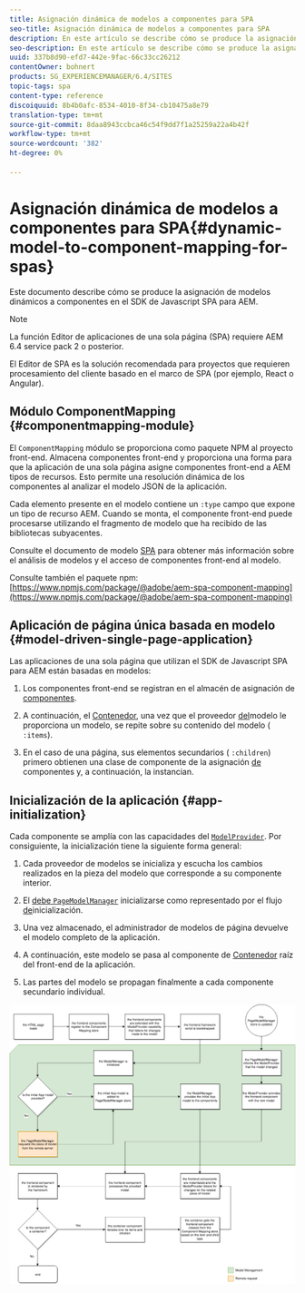 ```yaml
---
title: Asignación dinámica de modelos a componentes para SPA
seo-title: Asignación dinámica de modelos a componentes para SPA
description: En este artículo se describe cómo se produce la asignación de modelos dinámicos a componentes en el SDK de Javascript SPA para AEM.
seo-description: En este artículo se describe cómo se produce la asignación de modelos dinámicos a componentes en el SDK de Javascript SPA para AEM.
uuid: 337b8d90-efd7-442e-9fac-66c33cc26212
contentOwner: bohnert
products: SG_EXPERIENCEMANAGER/6.4/SITES
topic-tags: spa
content-type: reference
discoiquuid: 8b4b0afc-8534-4010-8f34-cb10475a8e79
translation-type: tm+mt
source-git-commit: 8daa8943ccbca46c54f9dd7f1a25259a22a4b42f
workflow-type: tm+mt
source-wordcount: '382'
ht-degree: 0%

---
```



# Asignación dinámica de modelos a componentes para SPA{#dynamic-model-to-component-mapping-for-spas}

Este documento describe cómo se produce la asignación de modelos dinámicos a componentes en el SDK de Javascript SPA para AEM.

>[!NOTE]
>La función Editor de aplicaciones de una sola página (SPA) requiere AEM 6.4 service pack 2 o posterior.
>
>El Editor de SPA es la solución recomendada para proyectos que requieren procesamiento del cliente basado en el marco de SPA (por ejemplo, React o Angular).

## Módulo ComponentMapping {#componentmapping-module}

El `ComponentMapping` módulo se proporciona como paquete NPM al proyecto front-end. Almacena componentes front-end y proporciona una forma para que la aplicación de una sola página asigne componentes front-end a AEM tipos de recursos. Esto permite una resolución dinámica de los componentes al analizar el modelo JSON de la aplicación.

Cada elemento presente en el modelo contiene un `:type` campo que expone un tipo de recurso AEM. Cuando se monta, el componente front-end puede procesarse utilizando el fragmento de modelo que ha recibido de las bibliotecas subyacentes.

Consulte el documento de modelo [SPA](/help/sites-developing/spa-blueprint.md) para obtener más información sobre el análisis de modelos y el acceso de componentes front-end al modelo.

Consulte también el paquete npm: [https://www.npmjs.com/package/@adobe/aem-spa-component-mapping](https://www.npmjs.com/package/@adobe/aem-spa-component-mapping)

## Aplicación de página única basada en modelo {#model-driven-single-page-application}

Las aplicaciones de una sola página que utilizan el SDK de Javascript SPA para AEM están basadas en modelos:

1. Los componentes front-end se registran en el almacén de asignación de [componentes](/help/sites-developing/spa-dynamic-model-to-component-mapping.md#componentmapping-module).
1. A continuación, el [Contenedor](/help/sites-developing/spa-blueprint.md#container), una vez que el proveedor [del](/help/sites-developing/spa-blueprint.md#the-model-provider)modelo le proporciona un modelo, se repite sobre su contenido del modelo ( `:items`).

1. En el caso de una página, sus elementos secundarios ( `:children`) primero obtienen una clase de componente de la asignación [de](/help/sites-developing/spa-blueprint.md#componentmapping) componentes y, a continuación, la instancian.

## Inicialización de la aplicación {#app-initialization}

Cada componente se amplía con las capacidades del [`ModelProvider`](/help/sites-developing/spa-blueprint.md#the-model-provider). Por consiguiente, la inicialización tiene la siguiente forma general:

1. Cada proveedor de modelos se inicializa y escucha los cambios realizados en la pieza del modelo que corresponde a su componente interior.
1. El [ debe `PageModelManager`](/help/sites-developing/spa-blueprint.md#pagemodelmanager) inicializarse como representado por el flujo [de](/help/sites-developing/spa-blueprint.md)inicialización.

1. Una vez almacenado, el administrador de modelos de página devuelve el modelo completo de la aplicación.
1. A continuación, este modelo se pasa al componente de [Contenedor](/help/sites-developing/spa-blueprint.md#container) raíz del front-end de la aplicación.
1. Las partes del modelo se propagan finalmente a cada componente secundario individual.

![app_model_initialize](assets/app_model_initialization.png)

